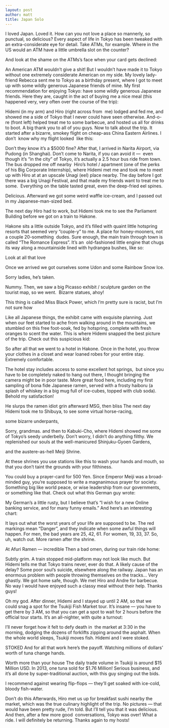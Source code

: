 ```yaml
---
layout: post
author: matt
title: Japan Solo
---
```



I loved Japan. Loved it. How can you not love a place so mannerly, so punctual, so delicious? Every aspect of life in Tokyo has been tweaked with an extra-considerate eye for detail.
Take ATMs, for example. Where in the US would an ATM have a little umbrella slot on the counter?

And look at the shame on the ATMs’s face when your card gets declined:

An American ATM wouldn’t give a shit!
But I wouldn’t have made it to Tokyo without one extremely considerate American on my side.
My lovely lady-friend Rebecca sent me to Tokyo as a birthday present, where I got to meet up with some wildly generous Japanese friends of mine. My first recommendation for enjoying Tokyo: have some wildly generous Japanese friends. Here they are, caught in the act of buying me a nice meal (this happened very, very often over the course of the trip):

Hidemi (in my arm) and Hiro (right across from  me) lodged and fed me, and showed me a side of Tokyo that I never could have seen otherwise. And-o-re (front left) helped treat me to some barbecue, and hosted us all for drinks to boot. A big thank you to all of you guys.
Now to talk about the trip. It started after a bizarre, smokey flight on cheap-ass China Eastern Airlines. I don’t  know why my flight looked  like this:

Don’t they know it’s a $5000 fine?
After that, I arrived in Narita Airport, via Pudong (in Shanghai). Don’t come to Narita, if you can avoid it —  even though it’s “in the city” of Tokyo, it’s actually a 2.5 hour bus ride from town.
The bus dropped me off nearby  Hiro’s hotel / apartment (one of the perks of his Big Corporate Internship), where Hidemi met me and took me to meet up with Hiro at at an upscale Unagi (eel) place nearby.
The day before I got there was a big Unagi Festival, and that made my friends want to treat me to some.  Everything on the table tasted great, even the deep-fried eel spines.


Delicious.
Afterward we got some weird waffle ice-cream, and I passed out in my Japanese-man-sized bed.
 

The next day Hiro had to work, but Hidemi took me to see the Parliament Building before we got on a train to Hakone.

Hakone sits a little outside Tokyo, and it’s filled with quaint little hotspring resorts that seemed very “couple-y” to me. A place for honey-mooners, not a couple 20-something  dudes.
Sure enough, the main train through town is called “The Romance Express”. It’s an  old-fashioned little engine that chugs its way along a mountainside lined with hydrangea bushes, like so:

Look at all that love

Once we arrived we got ourselves some Udon and some Rainbow Snow Ice.

Sorry ladies, he’s taken.

Nummy.
Then, we saw a big Picasso exhibit / sculpture garden on the tourist map, so we went.  Bizarre statues, ahoy!

This thing is called Miss Black Power, which I’m pretty sure is racist, but I’m not sure how

Like all Japanese things, the exhibit came with exquisite planning. Just when our feet started to ache from walking around in the mountains, we stumbled on this free foot-soak, fed by hotspring, complete with fresh oranges to scent the water. This is where Hidemi snapped the best picture of the trip. Check out this suspicious kid:

So after all that we went to a hotel in Hakone. Once in the hotel, you throw your clothes in a closet and wear loaned robes for your entire stay. Extremely comfortable.

The hotel stay includes access to some excellent hot springs,  but since you have to be completely naked to hang out there, I thought bringing the camera might be in poor taste.
More great food here, including my first sampling of bona fide Japanese ramen, served with a frosty haiboru (a splash of whiskey in a big mug full of ice-cubes, topped with club soda). Behold my satisfaction!

He slurps the ramen
idiot grin afterward
MSG, then bliss
The next day Hidemi took me to Shibuya, to see some virtual horse-racing,

some bizarre underpants,

Sorry, grandmas.
and then to Kabuki-Cho, where Hidemi showed me some of Tokyo’s seedy underbelly.
Don’t worry, I didn’t do anything filthy.
We replenished our souls at the well-manicured Shinjuku-Gyoen Gardens,

and the austere-as-hell Meiji Shrine.

At these shrines you use stations like this to wash your hands and mouth, so that you don’t taint the grounds with your filthiness.

You could buy a prayer-card for 500 Yen. Since Emperor Meiji was a broad-minded guy, you’re supposed to write a magnanimous prayer for society. Something big like world peace, or wise leadership from our governments, or something like that. Check out what this German guy wrote:

My German’s a little rusty, but I believe that’s “I wish for a new Online banking service, and for many funny emails.”
And here’s an interesting chart:

It lays out what the worst years of your life are supposed to be. The red markings mean “Danger”, and they indicate when some awful things will happen. For men, the bad years are 25, 42, 61. For women, 19, 33, 37. So, uh, watch out.
More ramen after the shrine.

At Afuri Ramen — incredible
Then a bad omen, during our train ride home:

Subtly grim.
A train stopped mid-platform may not look like much. But Hidemi tells me that Tokyo trains never, ever do that. A likely cause of the delay? Some poor soul’s suicide, elsewhere along the railway. Japan has an enormous problem with people throwing themselves on the tracks… Very ghastly.
We got home safe, though. We met Hiro and Andre for barbecue. No way I would have enjoyed such a classy meal without their help. Thanks guys!

Oh my god.
After dinner, Hidemi and I stayed up until 2 AM, so that we could snag a spot for the Tsukiji Fish Market tour. It’s insane — you have to get there by 3 AM, so that you can get a spot to wait for 2 hours before the official tour starts.
It’s an all-nighter, with quite a turnout:

I’ll never forget how it felt to defy death in  the market at 3:30 in the morning, dodging the dozens of forklifts zipping around the asphalt. When the whole world sleeps, Tsukiji moves fish. Hidemi and I were stoked.

STOKED
And for all that work here’s the payoff. Watching millions of dollars’ worth of tuna change hands.

Worth more than your house
The daily trade volume in Tsukiji is around $15 Million USD. In 2013, one tuna sold for $1.76 Million! Serious business, and it’s all done by super-traditional auction, with this guy singing out the bids.

I recommend against wearing flip-flops — they’ll get soaked with ice-cold, bloody fish-water.

Don’t do this
Afterwards, Hiro met us up for breakfast sushi nearby the market, which was the true culinary highlight of the trip. No pictures — that would have been pretty rude, I’m told. But I’ll tell you that it was delicious.
And then, after a few more good  conversations, Tokyo was over! What a ride. I will definitely be returning.
Thanks again to my hosts!

